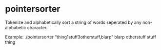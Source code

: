 # pointersorter

Tokenize and alphabetically sort a string of words seperated by any non-alphabetic character.

Example:
./pointersorter “thing1stuff3otherstuff,blarp”
blarp
otherstuff
stuff
thing
